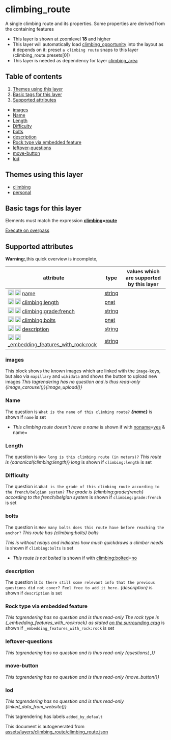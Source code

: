 [//]: # (WARNING: this file is automatically generated. Please find the sources at the bottom and edit those sources)

# climbing_route

A single climbing route and its properties. Some properties are derived from the containing features

 - This layer is shown at zoomlevel **18** and higher
 - This layer will automatically load  [climbing_opportunity](./climbing_opportunity.md)  into the layout as it depends on it:  preset `a climbing route` snaps to this layer (climbing_route.presets[0])
 - This layer is needed as dependency for layer [climbing_area](#climbing_area)

## Table of contents

1. [Themes using this layer](#themes-using-this-layer)
2. [Basic tags for this layer](#basic-tags-for-this-layer)
3. [Supported attributes](#supported-attributes)
  - [images](#images)
  - [Name](#name)
  - [Length](#length)
  - [Difficulty](#difficulty)
  - [bolts](#bolts)
  - [description](#description)
  - [Rock type via embedded feature](#rock-type-via-embedded-feature)
  - [leftover-questions](#leftover-questions)
  - [move-button](#move-button)
  - [lod](#lod)

## Themes using this layer

 - [climbing](https://mapcomplete.org/climbing)
 - [personal](https://mapcomplete.org/personal)

## Basic tags for this layer

Elements must match the expression **<a href='https://wiki.openstreetmap.org/wiki/Key:climbing' target='_blank'>climbing</a>=<a href='https://wiki.openstreetmap.org/wiki/Tag:climbing%3Droute' target='_blank'>route</a>**

[Execute on overpass](http://overpass-turbo.eu/?Q=%5Bout%3Ajson%5D%5Btimeout%3A90%5D%3B%28%20%20%20%20nwr%5B%22climbing%22%3D%22route%22%5D%28%7B%7Bbbox%7D%7D%29%3B%0A%29%3Bout%20body%3B%3E%3Bout%20skel%20qt%3B)

## Supported attributes

**Warning:**,this quick overview is incomplete,

| attribute | type | values which are supported by this layer |
-----|-----|----- |
| <a target="_blank" href='https://taginfo.openstreetmap.org/keys/name#values'><img src='https://mapcomplete.org/assets/svg/search.svg' height='18px'></a> <a target="_blank" href='https://taghistory.raifer.tech/?#***/name/'><img src='https://mapcomplete.org/assets/svg/statistics.svg' height='18px'></a> [name](https://wiki.openstreetmap.org/wiki/Key:name) | [string](../SpecialInputElements.md#string) | [](https://wiki.openstreetmap.org/wiki/Tag:name%3D) |
| <a target="_blank" href='https://taginfo.openstreetmap.org/keys/climbing:length#values'><img src='https://mapcomplete.org/assets/svg/search.svg' height='18px'></a> <a target="_blank" href='https://taghistory.raifer.tech/?#***/climbing%3Alength/'><img src='https://mapcomplete.org/assets/svg/statistics.svg' height='18px'></a> [climbing:length](https://wiki.openstreetmap.org/wiki/Key:climbing:length) | [pnat](../SpecialInputElements.md#pnat) |  |
| <a target="_blank" href='https://taginfo.openstreetmap.org/keys/climbing:grade:french#values'><img src='https://mapcomplete.org/assets/svg/search.svg' height='18px'></a> <a target="_blank" href='https://taghistory.raifer.tech/?#***/climbing%3Agrade%3Afrench/'><img src='https://mapcomplete.org/assets/svg/statistics.svg' height='18px'></a> [climbing:grade:french](https://wiki.openstreetmap.org/wiki/Key:climbing:grade:french) | [string](../SpecialInputElements.md#string) |  |
| <a target="_blank" href='https://taginfo.openstreetmap.org/keys/climbing:bolts#values'><img src='https://mapcomplete.org/assets/svg/search.svg' height='18px'></a> <a target="_blank" href='https://taghistory.raifer.tech/?#***/climbing%3Abolts/'><img src='https://mapcomplete.org/assets/svg/statistics.svg' height='18px'></a> [climbing:bolts](https://wiki.openstreetmap.org/wiki/Key:climbing:bolts) | [pnat](../SpecialInputElements.md#pnat) |  |
| <a target="_blank" href='https://taginfo.openstreetmap.org/keys/description#values'><img src='https://mapcomplete.org/assets/svg/search.svg' height='18px'></a> <a target="_blank" href='https://taghistory.raifer.tech/?#***/description/'><img src='https://mapcomplete.org/assets/svg/statistics.svg' height='18px'></a> [description](https://wiki.openstreetmap.org/wiki/Key:description) | [string](../SpecialInputElements.md#string) |  |
| <a target="_blank" href='https://taginfo.openstreetmap.org/keys/_embedding_features_with_rock:rock#values'><img src='https://mapcomplete.org/assets/svg/search.svg' height='18px'></a> <a target="_blank" href='https://taghistory.raifer.tech/?#***/_embedding_features_with_rock%3Arock/'><img src='https://mapcomplete.org/assets/svg/statistics.svg' height='18px'></a> [_embedding_features_with_rock:rock](https://wiki.openstreetmap.org/wiki/Key:_embedding_features_with_rock:rock) | [string](../SpecialInputElements.md#string) |  |

### images
This block shows the known images which are linked with the `image`-keys, but also via `mapillary` and `wikidata` and shows the button to upload new images
_This tagrendering has no question and is thus read-only_
*{image_carousel()}{image_upload()}*

### Name

The question is `What is the name of this climbing route?`
*<strong>{name}</strong>* is shown if `name` is set

 -  *This climbing route doesn't have a name* is shown if with <a href='https://wiki.openstreetmap.org/wiki/Key:noname' target='_blank'>noname</a>=<a href='https://wiki.openstreetmap.org/wiki/Tag:noname%3Dyes' target='_blank'>yes</a> & name=

### Length

The question is `How long is this climbing route (in meters)?`
*This route is {canonical(climbing:length)} long* is shown if `climbing:length` is set

### Difficulty

The question is `What is the grade of this climbing route according to the french/belgian system?`
*The grade is {climbing:grade:french} according to the french/belgian system* is shown if `climbing:grade:french` is set

### bolts

The question is `How many bolts does this route have before reaching the anchor?`
*This route has {climbing:bolts} bolts <div class='subtle'>This is without relays and indicates how much quickdraws a climber needs</div>* is shown if `climbing:bolts` is set

 -  *This route is not bolted* is shown if with <a href='https://wiki.openstreetmap.org/wiki/Key:climbing:bolted' target='_blank'>climbing:bolted</a>=<a href='https://wiki.openstreetmap.org/wiki/Tag:climbing:bolted%3Dno' target='_blank'>no</a>

### description

The question is `Is there still some relevant info that the previous questions did not cover? Feel free to add it here.`
*{description}* is shown if `description` is set

### Rock type via embedded feature

_This tagrendering has no question and is thus read-only_
*The rock type is {_embedding_features_with_rock:rock} as stated <a href='#{_embedding_features_with_rock:id}'>on the surrounding crag</a>* is shown if `_embedding_features_with_rock:rock` is set

### leftover-questions

_This tagrendering has no question and is thus read-only_
*{questions( ,)}*

### move-button

_This tagrendering has no question and is thus read-only_
*{move_button()}*

### lod

_This tagrendering has no question and is thus read-only_
*{linked_data_from_website()}*

This tagrendering has labels 
`added_by_default`


This document is autogenerated from [assets/layers/climbing_route/climbing_route.json](https://github.com/pietervdvn/MapComplete/blob/develop/assets/layers/climbing_route/climbing_route.json)
